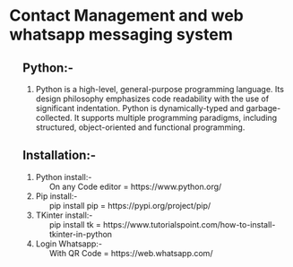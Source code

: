 # Contact Management and web whatsapp messaging system



<ul><h2>Python:-</h2>
<ol>
<li>Python is a high-level, general-purpose programming language. Its design philosophy emphasizes code readability with the use of significant indentation. Python is dynamically-typed and garbage-collected. It supports multiple programming paradigms, including structured, object-oriented and functional programming.</li>
</ol>
 </ul>
 
<!-- and that are the   -->

 <ul><h2>Installation:-</h2>
<ol>
<li>Python install:-<ul>On any Code editor = https://www.python.org/</ul></li>
 
<li>Pip install:-<ul>pip install pip = https://pypi.org/project/pip/</ul></li>
 
<li>TKinter install:-<ul>pip install tk = https://www.tutorialspoint.com/how-to-install-tkinter-in-python</ul></li>
 
<li>Login Whatsapp:-<ul>With QR Code = https://web.whatsapp.com/</ul></li>
</ol>
 </ul>
 
 <!--End the project for some time-->
 
 
